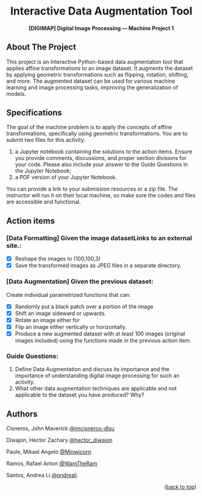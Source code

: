 <a name="readme-top"></a>

<h1 align="center">Interactive Data Augmentation Tool</h1> <h4 align="center"> [DIGIMAP] Digital Image Processing — Machine Project 1</h4> 

## About The Project

This project is an Interactive Python-based data augmentation tool that applies affine transformations to an image dataset. It augments the dataset by applying geometric transformations such as flipping, rotation, shifting, and more. The augmented dataset can be used for various machine learning and image processing tasks, improving the generalization of models.

## Specifications

The goal of the machine problem is to apply the concepts of affine transformations, specifically using geometric transformations. You are to submit two files for this activity: 
1. a Jupyter notebook containing the solutions to the action items. Ensure you provide comments, discussions, and proper section divisions for your code. Please also include your answer to the Guide Questions in the Jupyter Notebook; 
2. a PDF version of your Jupyter Notebook.

You can provide a link to your submission resources or a zip file. The instructor will run it on their local machine, so make sure the codes and files are accessible and functional. 

## Action items
### [Data Formatting] Given the image datasetLinks to an external site.:
- [X] Reshape the images to (100,100,3)
- [X] Save the transformed images as JPEG files in a separate directory.

### [Data Augmentation] Given the previous dataset:

Create individual parametrized functions that can:
- [X] Randomly put a black patch over a portion of the image
- [X] Shift an image sideward or upwards.
- [X] Rotate an image either for
- [X] Flip an image either vertically or horizontally.
- [X] Produce a new augmented dataset with at least 100 images (original images included) using the functions made in the previous action item.

### Guide Questions:
1. Define Data Augmentation and discuss its importance and the importance of understanding digital image processing for such an activity.
2. What other data augmentation techniques are applicable and not applicable to the dataset you have produced? Why?

## Authors

Cisneros, John Maverick [@jmcisneros-dlsu](https://github.com/jmcisneros-dlsu)

Diwajon, Hector Zachary [@hector_diwajon](https://github.com/hector_diwajon)

Paule, Mikael Angelo [@Minwicorn](https://github.com/Minwicorn) 

Ramos, Rafael Anton [@WamTheRam](https://github.com/WamTheRam)

Santos, Andrea Li [@qndreali](https://github.com/qndreali)

<p align="right">(<a href="#readme-top">back to top</a>)</p>
